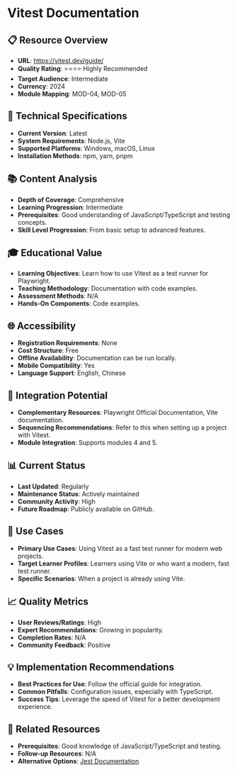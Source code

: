# Vitest Documentation

## 📋 Resource Overview
- **URL**: https://vitest.dev/guide/
- **Quality Rating**: ⭐⭐⭐⭐ Highly Recommended
- **Target Audience**: Intermediate
- **Currency**: 2024
- **Module Mapping**: MOD-04, MOD-05

## 🔧 Technical Specifications
- **Current Version**: Latest
- **System Requirements**: Node.js, Vite
- **Supported Platforms**: Windows, macOS, Linux
- **Installation Methods**: npm, yarn, pnpm

## 📚 Content Analysis
- **Depth of Coverage**: Comprehensive
- **Learning Progression**: Intermediate
- **Prerequisites**: Good understanding of JavaScript/TypeScript and testing concepts.
- **Skill Level Progression**: From basic setup to advanced features.

## 🎓 Educational Value
- **Learning Objectives**: Learn how to use Vitest as a test runner for Playwright.
- **Teaching Methodology**: Documentation with code examples.
- **Assessment Methods**: N/A
- **Hands-On Components**: Code examples.

## 🌐 Accessibility
- **Registration Requirements**: None
- **Cost Structure**: Free
- **Offline Availability**: Documentation can be run locally.
- **Mobile Compatibility**: Yes
- **Language Support**: English, Chinese

## 🔗 Integration Potential
- **Complementary Resources**: Playwright Official Documentation, Vite documentation.
- **Sequencing Recommendations**: Refer to this when setting up a project with Vitest.
- **Module Integration**: Supports modules 4 and 5.

## 📊 Current Status
- **Last Updated**: Regularly
- **Maintenance Status**: Actively maintained
- **Community Activity**: High
- **Future Roadmap**: Publicly available on GitHub.

## 🎯 Use Cases
- **Primary Use Cases**: Using Vitest as a fast test runner for modern web projects.
- **Target Learner Profiles**: Learners using Vite or who want a modern, fast test runner.
- **Specific Scenarios**: When a project is already using Vite.

## 📈 Quality Metrics
- **User Reviews/Ratings**: High
- **Expert Recommendations**: Growing in popularity.
- **Completion Rates**: N/A
- **Community Feedback**: Positive

## 💡 Implementation Recommendations
- **Best Practices for Use**: Follow the official guide for integration.
- **Common Pitfalls**: Configuration issues, especially with TypeScript.
- **Success Tips**: Leverage the speed of Vitest for a better development experience.

## 🔄 Related Resources
- **Prerequisites**: Good knowledge of JavaScript/TypeScript and testing.
- **Follow-up Resources**: N/A
- **Alternative Options**: [Jest Documentation](jest-documentation.md)